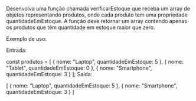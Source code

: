 Desenvolva uma função chamada verificarEstoque que receba um array de objetos representando produtos, onde cada produto tem uma propriedade quantidadeEmEstoque. A função deve retornar um array contendo apenas os produtos que têm quantidade em estoque maior que zero.

Exemplo de uso:

Entrada:

const produtos = [ 
{ nome: "Laptop", quantidadeEmEstoque: 5 }, 
{ nome: "Tablet", quantidadeEmEstoque: 0 }, 
{ nome: "Smartphone", quantidadeEmEstoque: 3 } 
];
Saída:

[
{ nome: "Laptop", quantidadeEmEstoque: 5 }, 
{ nome: "Smartphone", quantidadeEmEstoque: 3 }
]